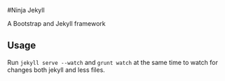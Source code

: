 #Ninja Jekyll

A Bootstrap and Jekyll framework

## Usage

Run `jekyll serve --watch` and `grunt watch` at the same time to watch for changes both jekyll and less files.

